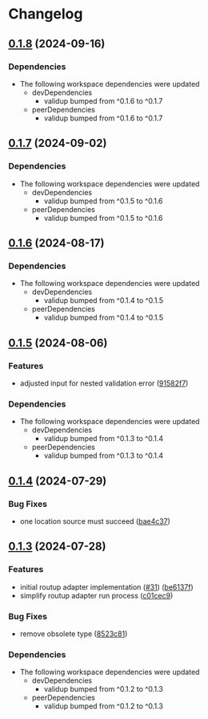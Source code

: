 # Changelog

## [0.1.8](https://github.com/tada5hi/validup/compare/adapter-routup-v0.1.7...adapter-routup-v0.1.8) (2024-09-16)


### Dependencies

* The following workspace dependencies were updated
  * devDependencies
    * validup bumped from ^0.1.6 to ^0.1.7
  * peerDependencies
    * validup bumped from ^0.1.6 to ^0.1.7

## [0.1.7](https://github.com/tada5hi/validup/compare/adapter-routup-v0.1.6...adapter-routup-v0.1.7) (2024-09-02)


### Dependencies

* The following workspace dependencies were updated
  * devDependencies
    * validup bumped from ^0.1.5 to ^0.1.6
  * peerDependencies
    * validup bumped from ^0.1.5 to ^0.1.6

## [0.1.6](https://github.com/tada5hi/validup/compare/adapter-routup-v0.1.5...adapter-routup-v0.1.6) (2024-08-17)


### Dependencies

* The following workspace dependencies were updated
  * devDependencies
    * validup bumped from ^0.1.4 to ^0.1.5
  * peerDependencies
    * validup bumped from ^0.1.4 to ^0.1.5

## [0.1.5](https://github.com/tada5hi/validup/compare/adapter-routup-v0.1.4...adapter-routup-v0.1.5) (2024-08-06)


### Features

* adjusted input for nested validation error ([91582f7](https://github.com/tada5hi/validup/commit/91582f79b18f9bf8f11191f26fbe38467e923c84))


### Dependencies

* The following workspace dependencies were updated
  * devDependencies
    * validup bumped from ^0.1.3 to ^0.1.4
  * peerDependencies
    * validup bumped from ^0.1.3 to ^0.1.4

## [0.1.4](https://github.com/tada5hi/validup/compare/adapter-routup-v0.1.3...adapter-routup-v0.1.4) (2024-07-29)


### Bug Fixes

* one location source must succeed ([bae4c37](https://github.com/tada5hi/validup/commit/bae4c37917f6078d4dd196d832704e493458eaa5))

## [0.1.3](https://github.com/tada5hi/validup/compare/adapter-routup-v0.1.2...adapter-routup-v0.1.3) (2024-07-28)


### Features

* initial routup adapter implementation ([#31](https://github.com/tada5hi/validup/issues/31)) ([be6137f](https://github.com/tada5hi/validup/commit/be6137fa0ee200c872d0536b94ecf9b4c8583c25))
* simplify routup adapter run process ([c01cec9](https://github.com/tada5hi/validup/commit/c01cec9914e5a78826941b7f8e3c270b9be55f28))


### Bug Fixes

* remove obsolete type ([8523c81](https://github.com/tada5hi/validup/commit/8523c81fc3d365a7e66ee8cbb0528d99234ce9a9))


### Dependencies

* The following workspace dependencies were updated
  * devDependencies
    * validup bumped from ^0.1.2 to ^0.1.3
  * peerDependencies
    * validup bumped from ^0.1.2 to ^0.1.3
